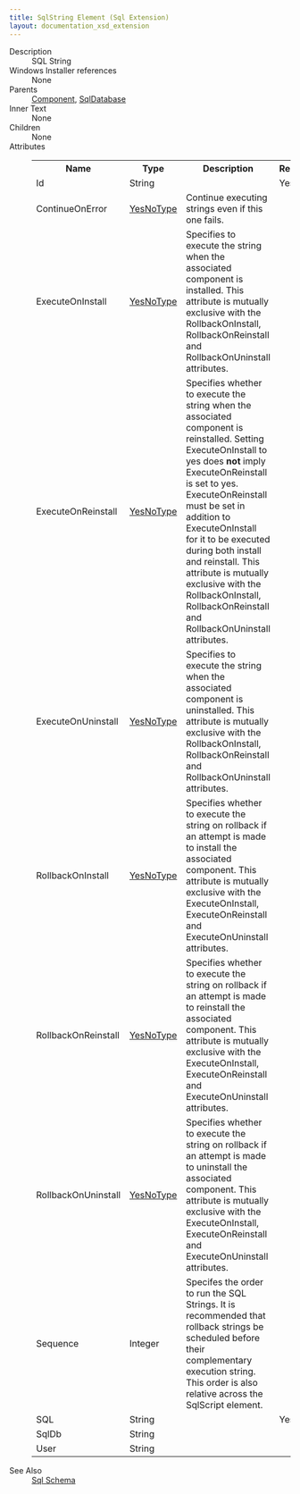 ```yaml
---
title: SqlString Element (Sql Extension)
layout: documentation_xsd_extension
---
```

<dl>
  <dt>Description</dt>
  <dd>SQL String</dd>
  <dt>Windows Installer references</dt>
  <dd>None</dd>
  <dt>Parents</dt>
  <dd>
    <a href="../component/">Component</a>, <a href="../sql/sqldatabase" class="extension">SqlDatabase</a></dd>
  <dt>Inner Text</dt>
  <dd>None</dd>
  <dt>Children</dt>
  <dd>None</dd>
  <dt>Attributes</dt>
  <dd>
    <table cellspacing="0" cellpadding="0" class="schema">
      <tr>
        <th width="15%">Name</th>
        <th width="15%">Type</th>
        <th width="65%">Description</th>
        <th width="15%">Required</th>
      </tr>
      <tr>
        <td>Id</td>
        <td>String</td>
        <td>&nbsp;</td>
        <td>Yes</td>
      </tr>
      <tr>
        <td>ContinueOnError</td>
        <td><a href="../sql/simple_type_yesnotype">YesNoType</a></td>
        <td>Continue executing strings even if this one fails.</td>
        <td>&nbsp;</td>
      </tr>
      <tr>
        <td>ExecuteOnInstall</td>
        <td><a href="../sql/simple_type_yesnotype">YesNoType</a></td>
        <td>Specifies to execute the string when the associated component is installed.  This attribute is mutually exclusive with the RollbackOnInstall, RollbackOnReinstall and RollbackOnUninstall attributes.</td>
        <td>&nbsp;</td>
      </tr>
      <tr>
        <td>ExecuteOnReinstall</td>
        <td><a href="../sql/simple_type_yesnotype">YesNoType</a></td>
        <td>                         Specifies whether to execute the string when the associated component is reinstalled.  Setting ExecuteOnInstall to yes does <b>not</b> imply ExecuteOnReinstall is set to yes.  ExecuteOnReinstall must be set in addition to ExecuteOnInstall for it to be executed during both install and reinstall.  This attribute is mutually exclusive with the RollbackOnInstall, RollbackOnReinstall and RollbackOnUninstall attributes.                     </td>
        <td>&nbsp;</td>
      </tr>
      <tr>
        <td>ExecuteOnUninstall</td>
        <td><a href="../sql/simple_type_yesnotype">YesNoType</a></td>
        <td>Specifies to execute the string when the associated component is uninstalled.  This attribute is mutually exclusive with the RollbackOnInstall, RollbackOnReinstall and RollbackOnUninstall attributes.</td>
        <td>&nbsp;</td>
      </tr>
      <tr>
        <td>RollbackOnInstall</td>
        <td><a href="../sql/simple_type_yesnotype">YesNoType</a></td>
        <td>Specifies whether to execute the string on rollback if an attempt is made to install the associated component.  This attribute is mutually exclusive with the ExecuteOnInstall, ExecuteOnReinstall and ExecuteOnUninstall attributes.</td>
        <td>&nbsp;</td>
      </tr>
      <tr>
        <td>RollbackOnReinstall</td>
        <td><a href="../sql/simple_type_yesnotype">YesNoType</a></td>
        <td>Specifies whether to execute the string on rollback if an attempt is made to reinstall the associated component.  This attribute is mutually exclusive with the ExecuteOnInstall, ExecuteOnReinstall and ExecuteOnUninstall attributes.</td>
        <td>&nbsp;</td>
      </tr>
      <tr>
        <td>RollbackOnUninstall</td>
        <td><a href="../sql/simple_type_yesnotype">YesNoType</a></td>
        <td>Specifies whether to execute the string on rollback if an attempt is made to uninstall the associated component.  This attribute is mutually exclusive with the ExecuteOnInstall, ExecuteOnReinstall and ExecuteOnUninstall attributes.</td>
        <td>&nbsp;</td>
      </tr>
      <tr>
        <td>Sequence</td>
        <td>Integer</td>
        <td>Specifes the order to run the SQL Strings.  It is recommended that rollback strings be scheduled before their complementary execution string.  This order is also relative across the SqlScript element.</td>
        <td>&nbsp;</td>
      </tr>
      <tr>
        <td>SQL</td>
        <td>String</td>
        <td>&nbsp;</td>
        <td>Yes</td>
      </tr>
      <tr>
        <td>SqlDb</td>
        <td>String</td>
        <td>&nbsp;</td>
        <td>&nbsp;</td>
      </tr>
      <tr>
        <td>User</td>
        <td>String</td>
        <td>&nbsp;</td>
        <td>&nbsp;</td>
      </tr>
    </table>
  </dd>
  <dt>See Also</dt>
  <dd>
    <a href="../sql">Sql Schema</a>
  </dd>
</dl>
